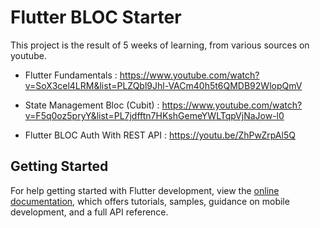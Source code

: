 # Flutter BLOC Starter

This project is the result of 5 weeks of learning, from various sources on youtube.

- Flutter Fundamentals : https://www.youtube.com/watch?v=SoX3cel4LRM&list=PLZQbl9Jhl-VACm40h5t6QMDB92WlopQmV

- State Management Bloc (Cubit) : https://www.youtube.com/watch?v=F5q0oz5pryY&list=PL7jdfftn7HKshGemeYWLTqpVjNaJow-l0

- Flutter BLOC Auth With REST API : https://youtu.be/ZhPwZrpAl5Q

## Getting Started
For help getting started with Flutter development, view the
[online documentation](https://docs.flutter.dev/), which offers tutorials,
samples, guidance on mobile development, and a full API reference.
